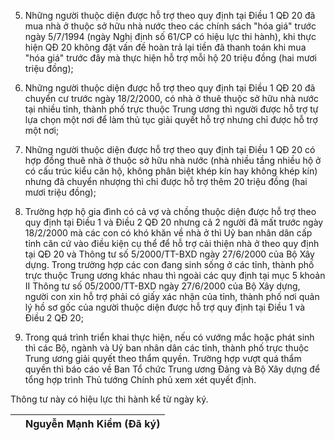 5. Những người thuộc diện được hỗ trợ theo quy định tại Điều 1 QĐ 20 đã mua nhà ở thuộc sở hữu nhà nước theo các chính sách "hóa giá" trước ngày 5/7/1994 (ngày Nghị định số 61/CP có hiệu lực thi hành), khi thực hiện QĐ 20 không đặt vấn đề hoàn trả lại tiền đã thanh toán khi mua "hóa giá" trước đây mà thực hiện hỗ trợ mỗi hộ 20 triệu đồng (hai mươi triệu đồng);

6. Những người thuộc diện được hỗ trợ theo quy định tại Điều 1 QĐ 20 đã chuyển cư trước ngày 18/2/2000, có nhà ở thuê thuộc sở hữu nhà nước tại nhiều tỉnh, thành phố trực thuộc Trung ương thì người được hỗ trợ tự lựa chọn một nơi để làm thủ tục giải quyết hỗ trợ nhưng chỉ được hỗ trợ một nơi;

7. Những người thuộc diện được hỗ trợ theo quy định tại Điều 1 QĐ 20 có hợp đồng thuê nhà ở thuộc sở hữu nhà nước (nhà nhiều tầng nhiều hộ ở có cấu trúc kiểu căn hộ, không phân biệt khép kín hay không khép kín) nhưng đã chuyển nhượng thì chỉ được hỗ trợ thêm 20 triệu đồng (hai mươi triệu đồng);

8. Trường hợp hộ gia đình có cả vợ và chồng thuộc diện được hỗ trợ theo quy định tại Điều 1 và Điều 2 QĐ 20 nhưng cả 2 người đã mất trước ngày 18/2/2000 mà các con có khó khăn về nhà ở thì Uỷ ban nhân dân cấp tỉnh căn cứ vào điều kiện cụ thể để hỗ trợ cải thiện nhà ở theo quy định tại QĐ 20 và Thông tư số 5/2000/TT-BXD ngày 27/6/2000 của Bộ Xây dựng. Trong trường hợp các con đang sinh sống ở các tỉnh, thành phố trực thuộc Trung ương khác nhau thì ngoài các quy định tại mục 5 khoản II Thông tư số 05/2000/TT-BXD ngày 27/6/2000 của Bộ Xây dựng, người con xin hỗ trợ phải có giấy xác nhận của tỉnh, thành phố nơi quản lý hồ sơ gốc của người thuộc diện được hỗ trợ quy định tại Điều 1 và Điều 2 QĐ 20;

9. Trong quá trình triển khai thực hiện, nếu có vướng mắc hoặc phát sinh thì các Bộ, ngành và Uỷ ban nhân dân các tỉnh, thành phố trực thuộc Trung ương giải quyết theo thẩm quyền. Trường hợp vượt quá thẩm quyền thì báo cáo về Ban Tổ chức Trung ương Đảng và Bộ Xây dựng để tổng hợp trình Thủ tướng Chính phủ xem xét quyết định.

Thông tư này có hiệu lực thi hành kể từ ngày ký.

|  | Nguyễn Mạnh Kiểm (Đã ký) |
|---|---|